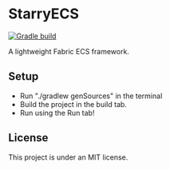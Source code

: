 # StarryECS
[![Gradle build](https://github.com/Pairjax/StarryECS/actions/workflows/build.yml/badge.svg?event=status)](https://github.com/Pairjax/StarryECS/actions/workflows/build.yml)

A lightweight Fabric ECS framework.
## Setup
* Run "./gradlew genSources" in the terminal
* Build the project in the build tab.
* Run using the Run tab!

## License

This project is under an MIT license.
